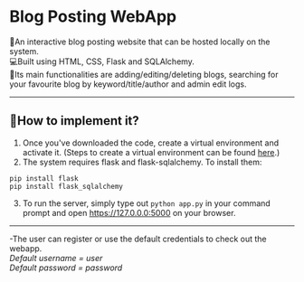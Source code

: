 # Blog Posting WebApp

📜An interactive blog posting website that can be hosted locally on the system. <br/>
💻Built using HTML, CSS, Flask and SQLAlchemy. <br/>
💼Its main functionalities are adding/editing/deleting blogs, searching for your favourite blog by keyword/title/author and admin edit logs. <hr/>

## 🚀How to implement it?

1. Once you've downloaded the code, create a virtual environment and activate it. (Steps to create a virtual environment can be found [here](https://packaging.python.org/guides/installing-using-pip-and-virtual-environments/).)
2. The system requires flask and flask-sqlalchemy. To install them:
  ```
  pip install flask
  pip install flask_sqlalchemy
  ```
3. To run the server, simply type out ```python app.py``` in your command prompt and open https://127.0.0.0:5000 on your browser. <br/>
<hr/>

-The user can register or use the default credentials to check out the webapp.<br/>
  *Default username = user* <br/>
  *Default password = password*
  
